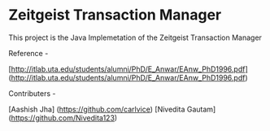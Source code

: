 # Zeitgeist Transaction Manager

This project is the Java Implemetation of the Zeitgeist Transaction Manager


Reference - 

[http://itlab.uta.edu/students/alumni/PhD/E_Anwar/EAnw_PhD1996.pdf] (http://itlab.uta.edu/students/alumni/PhD/E_Anwar/EAnw_PhD1996.pdf)


Contributers - 

[Aashish Jha] (https://github.com/carlvice)
[Nivedita Gautam] (https://github.com/Nivedita123)
